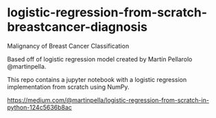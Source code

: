 # logistic-regression-from-scratch-breastcancer-diagnosis
Malignancy of Breast Cancer Classification

Based off of logistic regression model created by Martín Pellarolo @martinpella.

This repo contains a jupyter notebook with a logistic regression implementation from scratch using NumPy.

https://medium.com/@martinpella/logistic-regression-from-scratch-in-python-124c5636b8ac
